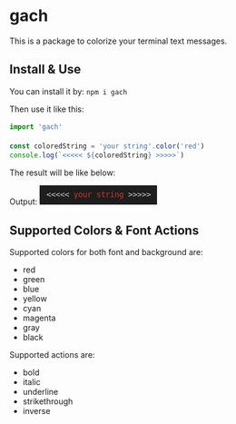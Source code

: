 # gach
This is a package to colorize your terminal text messages.

## Install & Use
You can install it by:
`npm i gach`

Then use it like this:
```js
import 'gach'

const coloredString = 'your string'.color('red')
console.log(`<<<<< ${coloredString} >>>>>`)
```

The result will be like below:

Output:
![alt text](./example.png "Example Result")

## Supported Colors & Font Actions
Supported colors for both font and background are:
- red
- green
- blue
- yellow
- cyan
- magenta
- gray
- black

Supported actions are:
- bold
- italic
- underline
- strikethrough
- inverse